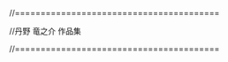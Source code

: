 //========================================

//丹野 竜之介 作品集

//========================================
